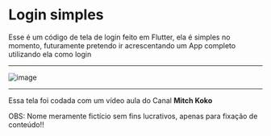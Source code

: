 <h1>Login simples</h1>

Esse é um código de tela de login feito em Flutter, ela é simples no momento, futuramente pretendo ir acrescentando um App completo utilizando ela como login
<hr>

![image](https://user-images.githubusercontent.com/83431949/203707910-73b81704-0111-4ccc-ab79-7fb75b378035.png)


<hr>
Essa tela foi codada com um vídeo aula do Canal <strong> Mitch Koko</strong>

OBS: Nome meramente fictício sem fins lucrativos, apenas para fixação de conteúdo!!
